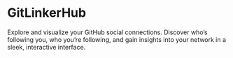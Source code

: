 # GitLinkerHub
Explore and visualize your GitHub social connections. Discover who’s following you, who you’re following, and gain insights into your network in a sleek, interactive interface.
